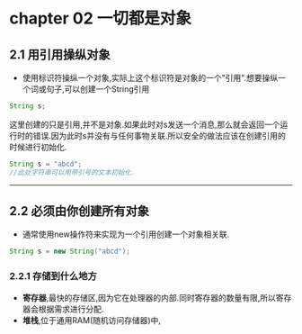 # chapter 02 一切都是对象

## 2.1 用引用操纵对象

- 使用标识符操纵一个对象,实际上这个标识符是对象的一个"引用".想要操纵一个词或句子,可以创建一个String引用

```java
String s;
```

这里创建的只是引用,并不是对象.如果此时对s发送一个消息,那么就会返回一个运行时的错误.因为此时s并没有与任何事物关联.所以安全的做法应该在创建引用的时候进行初始化.

```java
String s = "abcd";
//此处字符串可以用带引号的文本初始化.
```

---

## 2.2 必须由你创建所有对象

- 通常使用new操作符来实现为一个引用创建一个对象相关联.

```java
String s = new String("abcd");
```

### 2.2.1 存储到什么地方

- **寄存器**,最快的存储区,因为它在处理器的内部.同时寄存器的数量有限,所以寄存器会根据需求进行分配.
- **堆栈**,位于通用RAM(随机访问存储器)中,